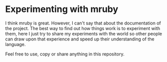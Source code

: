 Experimenting with mruby
========================

I think mruby is great. However, I can't say that about the documentation of the project. The best way to find out how things work is to experiment with them, here I just try to share my experiments with the world so other people can draw upon that experience and speed up their understanding of the language.

Feel free to use, copy or share anything in this repository.
